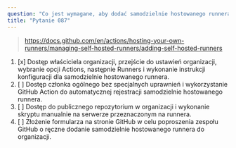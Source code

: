 ```yaml
---
question: "Co jest wymagane, aby dodać samodzielnie hostowanego runnera do organizacji na GitHub?"
title: "Pytanie 087"
---
```


> https://docs.github.com/en/actions/hosting-your-own-runners/managing-self-hosted-runners/adding-self-hosted-runners
1. [x] Dostęp właściciela organizacji, przejście do ustawień organizacji, wybranie opcji Actions, następnie Runners i wykonanie instrukcji konfiguracji dla samodzielnie hostowanego runnera.
1. [ ] Dostęp członka ogólnego bez specjalnych uprawnień i wykorzystanie GitHub Action do automatycznej rejestracji samodzielnie hostowanego runnera.
1. [ ] Dostęp do publicznego repozytorium w organizacji i wykonanie skryptu manualnie na serwerze przeznaczonym na runnera.
1. [ ] Złożenie formularza na stronie GitHub w celu poproszenia zespołu GitHub o ręczne dodanie samodzielnie hostowanego runnera do organizacji.
